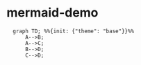 # mermaid-demo

```mermaid
  graph TD; %%{init: {"theme": "base"}}%%
      A-->B;
      A-->C;
      B-->D;
      C-->D;
```
